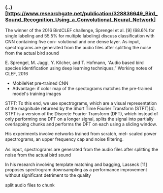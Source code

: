 
### (..)[https://www.researchgate.net/publication/328836649_Bird_Sound_Recognition_Using_a_Convolutional_Neural_Network]
The winner of the 2016 BirdCLEF challenge, Sprengel et
al. [9] (68.6% for single labeling and 55.5% for multiple
labeling) discuss classiﬁcation with CNN containing ﬁve con-
volutional and one dense layer. As input, spectrograms are
generated from the audio ﬁles after splitting the noise from
the actual bird sound

E. Sprengel, M. Jaggi, Y. Kilcher, and T. Hofmann, “Audio based bird
species identiﬁcation using deep learning techniques,” Working notes of
CLEF, 2016

- MobileNet pre-trained CNN
- Advantage: if color map of the spectograms matches the pre-trained model's training images

STFT: To this end, we use spectrograms, which are a
visual representation of the magnitude returned by the Short
Time Fourier Transform (STFT)[4]. STFT is a version of
the Discrete Fourier Transform (DFT), which instead of only
performing one DFT on a longer signal, splits the signal into
partially overlapping chunks and performs the DFT on each
using a sliding window.

His experiments involve networks trained from scratch, mel-
scaled power spectrograms, an upper frequency cap and noise
ﬁltering.

As input, spectrograms are
generated from the audio ﬁles after splitting the noise from
the actual bird sound

In his research involving template matching and
bagging, Lasseck [11] proposes spectrogram downsampling
as a performance improvement without signiﬁcant detriment
to the quality

split audio files to chunk
